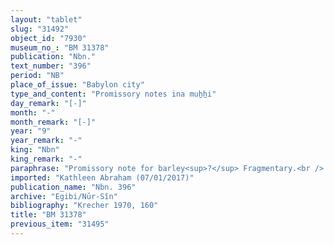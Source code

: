 ```yaml
---
layout: "tablet"
slug: "31492"
object_id: "7930"
museum_no_: "BM 31378"
publication: "Nbn."
text_number: "396"
period: "NB"
place_of_issue: "Babylon city"
type_and_content: "Promissory notes ina muẖẖi"
day_remark: "[-]"
month: "-"
month_remark: "[-]"
year: "9"
year_remark: "-"
king: "Nbn"
king_remark: "-"
paraphrase: "Promissory note for barley<sup>?</sup> Fragmentary.<br /> <strong>B</strong> owes a broken amount of some agricultural commodity (perhaps barley) to <strong>A<sub>1</sub></strong> and <strong>A<sub>2</sub></strong>, to be delivered without interest in Simān (III) at the canal in Babylon. Witnesses.<br /> &nbsp;<br /> <strong>A<sub>1 </sub></strong>= Nab&ucirc;-ahhē-iddin/&Scaron;ulāya//Egibi; <strong>A<sub>2 </sub></strong>= Libluṭ/Nergal-u&scaron;allim//Ile&#39;&#39;i-Marduk; <strong>B </strong>= Nab&ucirc;-&scaron;umu-ukīn/&Scaron;ulāya(?)//Rab-ban&ecirc;"
imported: "Kathleen Abraham (07/01/2017)"
publication_name: "Nbn. 396"
archive: "Egibi/Nūr-Sîn"
bibliography: "Krecher 1970, 160"
title: "BM 31378"
previous_item: "31495"
---
```

